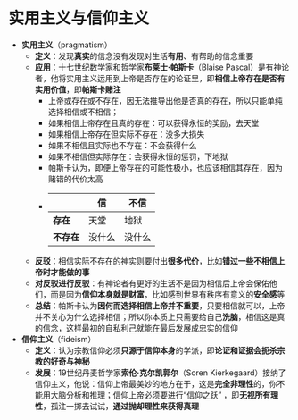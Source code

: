 # 实用主义与信仰主义
* **实用主义**（pragmatism）
  * **定义**：发现**真实**的信念没有发现对生活**有用**、有帮助的信念重要
  * **应用**：十七世纪数学家和哲学家**布莱士·帕斯卡**（Blaise Pascal）是有神论者，他将实用主义运用到上帝是否存在的论证里，即**相信上帝存在是否有实用价值**，即**帕斯卡赌注**
    * 上帝或存在或不存在，因无法推导出他是否真的存在，所以只能单纯选择相信或不相信；
    * 如果相信上帝存在且真的存在：可以获得永恒的奖励，去天堂
    * 如果相信上帝存在但实际不存在：没多大损失
    * 如果不相信且实际也不存在：不会获得什么
    * 如果不相信但实际存在：会获得永恒的惩罚，下地狱
    * 帕斯卡认为，即便上帝存在的可能性极小，也应该相信其存在，因为赌错的代价太高
    * |   | 信   | 不信   |
      | ---| --- | --- |
      | **存在** | 天堂  | 地狱  |
      | **不存在**  | 没什么  | 没什么  |
  * **反驳**：相信实际不存在的神实则要付出**很多代价**，比如**错过一些不相信上帝时才能做的事**
  * **对反驳进行反驳**：有神论者有更好的生活不是因为相信后上帝会保佑他们，而是因为**信仰本身就是财富**，比如感到世界有秩序有意义的**安全感**等
  * **总结**：帕斯卡认为**因何而选择相信上帝并不重要**，只要相信就可以，上帝并不关心为什么选择相信；所以你本质上只需要给自己**洗脑**，相信这是真的信念，这样最初的自私利己就能在最后发展成忠实的信仰
* **信仰主义**（fideism）
  * **定义**：认为宗教信仰必须**只源于信仰本身**的学派，即**论证和证据会扼杀宗教的好奇与神秘**
  * **发展**：19世纪丹麦哲学家**索伦·克尔凯郭尔**（Soren Kierkegaard）接纳了信仰主义，他说：信仰上帝最美妙的地方在于，这是**完全非理性**的，你不能用大脑分析和推理；信仰上帝必须要进行“信仰之跃” ，即**无视所有理性**，孤注一掷去试试，**通过抛却理性来获得真理**